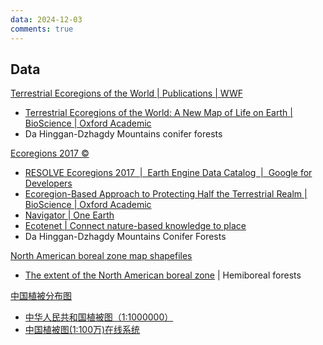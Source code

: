 ```yaml
---
data: 2024-12-03
comments: true
---
```


## Data

[Terrestrial Ecoregions of the World | Publications | WWF](https://www.worldwildlife.org/publications/terrestrial-ecoregions-of-the-world)

- [Terrestrial Ecoregions of the World: A New Map of Life on Earth | BioScience | Oxford Academic](https://academic.oup.com/bioscience/article/51/11/933/227116)
- Da Hinggan-Dzhagdy Mountains conifer forests

[Ecoregions 2017 ©](https://ecoregions.appspot.com/)

- [RESOLVE Ecoregions 2017  |  Earth Engine Data Catalog  |  Google for Developers](https://developers.google.com/earth-engine/datasets/catalog/RESOLVE_ECOREGIONS_2017)
- [Ecoregion-Based Approach to Protecting Half the Terrestrial Realm | BioScience | Oxford Academic](https://academic.oup.com/bioscience/article/67/6/534/3102935?login=false)
- [Navigator | One Earth](https://www.oneearth.org/navigator/)
- [Ecotenet | Connect nature-based knowledge to place](https://www.ecotenet.org/)
- Da Hinggan-Dzhagdy Mountains Conifer Forests

[North American boreal zone map shapefiles](https://natural-resources.canada.ca/our-natural-resources/forests/sustainable-forest-management/boreal-forest/north-american-boreal-zone-map-shapefiles/14252)

- [The extent of the North American boreal zone](https://cdnsciencepub.com/doi/abs/10.1139/A09-004) | Hemiboreal forests

[中国植被分布图](https://www.plantplus.cn/dsite/zhibei/b12.html)

- [中华人民共和国植被图（1:1000000）](https://www.plantplus.cn/doi/10.12282/plantdata.0155)
- [中国植被图(1:100万)在线系统](http://nsii.org.cn/2017/chinavegetaion.php) 

